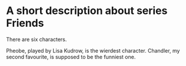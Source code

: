 A short description about series Friends
=========================================
There are six characters.

Pheobe, played by Lisa Kudrow, is the wierdest character.
Chandler, my second favourite, is supposed to be the funniest one.
